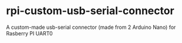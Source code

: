 # rpi-custom-usb-serial-connector
A custom-made usb-serial connector (made from 2 Arduino Nano) for Rasberry PI UART0
